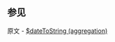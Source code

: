 ## 参见

原文 - [$dateToString (aggregation)]( https://docs.mongodb.com/manual/reference/operator/aggregation/dateToString/ )

